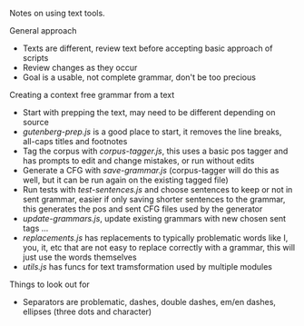 Notes on using text tools.

General approach
- Texts are different, review text before accepting basic approach of scripts
- Review changes as they occur
- Goal is a usable, not complete grammar, don't be too precious

Creating a context free grammar from a text
- Start with prepping the text, may need to be different depending on source
- *gutenberg-prep.js* is a good place to start, it removes the line breaks, all-caps titles and footnotes
- Tag the corpus with *corpus-tagger.js*, this uses a basic pos tagger and has prompts to edit and change mistakes, or run without edits
- Generate a CFG with *save-grammar.js* (corpus-tagger will do this as well, but it can be run again on the existing tagged file)
- Run tests with *test-sentences.js* and choose sentences to keep or not in sent grammar, easier if only saving shorter sentences to the grammar, this generates the pos and sent CFG files used by the generator
- *update-grammars.js*, update existing grammars with new chosen sent tags ...
- *replacements.js* has replacements to typically problematic words like I, you, it, etc that are not easy to replace correctly with a grammar, this will just use the words themselves
- *utils.js* has funcs for text tramsformation used by multiple modules

Things to look out for
- Separators are problematic, dashes, double dashes, em/en dashes, ellipses (three dots and character)